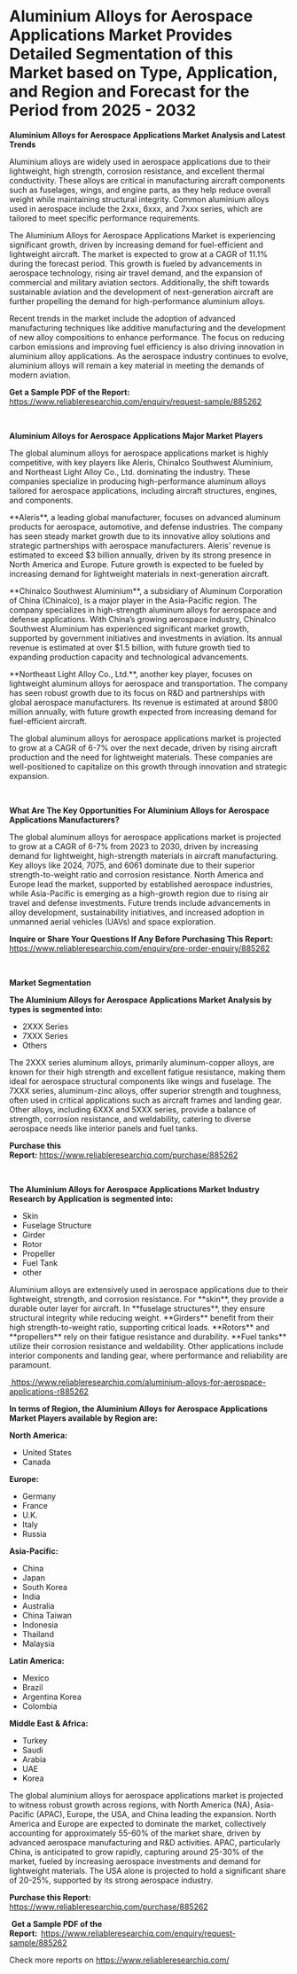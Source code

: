 <p><h1>Aluminium Alloys for Aerospace Applications Market Provides Detailed Segmentation of this Market based on Type, Application, and Region and Forecast for the Period from 2025 - 2032</h1></p><p><strong>Aluminium Alloys for Aerospace Applications Market Analysis and Latest Trends</strong></p>
<p><p>Aluminium alloys are widely used in aerospace applications due to their lightweight, high strength, corrosion resistance, and excellent thermal conductivity. These alloys are critical in manufacturing aircraft components such as fuselages, wings, and engine parts, as they help reduce overall weight while maintaining structural integrity. Common aluminium alloys used in aerospace include the 2xxx, 6xxx, and 7xxx series, which are tailored to meet specific performance requirements.</p><p>The Aluminium Alloys for Aerospace Applications Market is experiencing significant growth, driven by increasing demand for fuel-efficient and lightweight aircraft. The market is expected to grow at a CAGR of 11.1% during the forecast period. This growth is fueled by advancements in aerospace technology, rising air travel demand, and the expansion of commercial and military aviation sectors. Additionally, the shift towards sustainable aviation and the development of next-generation aircraft are further propelling the demand for high-performance aluminium alloys.</p><p>Recent trends in the market include the adoption of advanced manufacturing techniques like additive manufacturing and the development of new alloy compositions to enhance performance. The focus on reducing carbon emissions and improving fuel efficiency is also driving innovation in aluminium alloy applications. As the aerospace industry continues to evolve, aluminium alloys will remain a key material in meeting the demands of modern aviation.</p></p>
<p><strong>Get a Sample PDF of the Report:&nbsp;</strong> <a href="https://www.reliableresearchiq.com/enquiry/request-sample/885262?utm_campaign=1170&utm_medium=2&utm_source=Github&utm_content=ia&utm_term=22012025&utm_id=aluminium-alloys-for-aerospace-applications">https://www.reliableresearchiq.com/enquiry/request-sample/885262</a></p>
<p>&nbsp;</p>
<p><strong>Aluminium Alloys for Aerospace Applications Major Market Players</strong></p>
<p><p>The global aluminum alloys for aerospace applications market is highly competitive, with key players like Aleris, Chinalco Southwest Aluminium, and Northeast Light Alloy Co., Ltd. dominating the industry. These companies specialize in producing high-performance aluminum alloys tailored for aerospace applications, including aircraft structures, engines, and components.</p><p>**Aleris**, a leading global manufacturer, focuses on advanced aluminum products for aerospace, automotive, and defense industries. The company has seen steady market growth due to its innovative alloy solutions and strategic partnerships with aerospace manufacturers. Aleris’ revenue is estimated to exceed $3 billion annually, driven by its strong presence in North America and Europe. Future growth is expected to be fueled by increasing demand for lightweight materials in next-generation aircraft.</p><p>**Chinalco Southwest Aluminium**, a subsidiary of Aluminum Corporation of China (Chinalco), is a major player in the Asia-Pacific region. The company specializes in high-strength aluminum alloys for aerospace and defense applications. With China’s growing aerospace industry, Chinalco Southwest Aluminium has experienced significant market growth, supported by government initiatives and investments in aviation. Its annual revenue is estimated at over $1.5 billion, with future growth tied to expanding production capacity and technological advancements.</p><p>**Northeast Light Alloy Co., Ltd.**, another key player, focuses on lightweight aluminum alloys for aerospace and transportation. The company has seen robust growth due to its focus on R&D and partnerships with global aerospace manufacturers. Its revenue is estimated at around $800 million annually, with future growth expected from increasing demand for fuel-efficient aircraft.</p><p>The global aluminum alloys for aerospace applications market is projected to grow at a CAGR of 6-7% over the next decade, driven by rising aircraft production and the need for lightweight materials. These companies are well-positioned to capitalize on this growth through innovation and strategic expansion.</p></p>
<p>&nbsp;</p>
<p><strong>What Are The Key Opportunities For Aluminium Alloys for Aerospace Applications Manufacturers?</strong></p>
<p><p>The global aluminum alloys for aerospace applications market is projected to grow at a CAGR of 6-7% from 2023 to 2030, driven by increasing demand for lightweight, high-strength materials in aircraft manufacturing. Key alloys like 2024, 7075, and 6061 dominate due to their superior strength-to-weight ratio and corrosion resistance. North America and Europe lead the market, supported by established aerospace industries, while Asia-Pacific is emerging as a high-growth region due to rising air travel and defense investments. Future trends include advancements in alloy development, sustainability initiatives, and increased adoption in unmanned aerial vehicles (UAVs) and space exploration.</p></p>
<p><strong>Inquire or Share Your Questions If Any Before Purchasing This Report:</strong> <a href="https://www.reliableresearchiq.com/enquiry/pre-order-enquiry/885262?utm_campaign=1170&utm_medium=2&utm_source=Github&utm_content=ia&utm_term=22012025&utm_id=aluminium-alloys-for-aerospace-applications">https://www.reliableresearchiq.com/enquiry/pre-order-enquiry/885262</a></p>
<p>&nbsp;</p>
<p><strong>Market Segmentation</strong></p>
<p><strong>The Aluminium Alloys for Aerospace Applications Market Analysis by types is segmented into:</strong></p>
<p><ul><li>2XXX Series</li><li>7XXX Series</li><li>Others</li></ul></p>
<p><p>The 2XXX series aluminum alloys, primarily aluminum-copper alloys, are known for their high strength and excellent fatigue resistance, making them ideal for aerospace structural components like wings and fuselage. The 7XXX series, aluminum-zinc alloys, offer superior strength and toughness, often used in critical applications such as aircraft frames and landing gear. Other alloys, including 6XXX and 5XXX series, provide a balance of strength, corrosion resistance, and weldability, catering to diverse aerospace needs like interior panels and fuel tanks.</p></p>
<p><strong>Purchase this Report:&nbsp;</strong><a href="https://www.reliableresearchiq.com/purchase/885262?utm_campaign=1170&utm_medium=2&utm_source=Github&utm_content=ia&utm_term=22012025&utm_id=aluminium-alloys-for-aerospace-applications">https://www.reliableresearchiq.com/purchase/885262</a></p>
<p>&nbsp;</p>
<p><strong>The Aluminium Alloys for Aerospace Applications Market Industry Research by Application is segmented into:</strong></p>
<p><ul><li>Skin</li><li>Fuselage Structure</li><li>Girder</li><li>Rotor</li><li>Propeller</li><li>Fuel Tank</li><li>other</li></ul></p>
<p><p>Aluminium alloys are extensively used in aerospace applications due to their lightweight, strength, and corrosion resistance. For **skin**, they provide a durable outer layer for aircraft. In **fuselage structures**, they ensure structural integrity while reducing weight. **Girders** benefit from their high strength-to-weight ratio, supporting critical loads. **Rotors** and **propellers** rely on their fatigue resistance and durability. **Fuel tanks** utilize their corrosion resistance and weldability. Other applications include interior components and landing gear, where performance and reliability are paramount.</p></p>
<p><a href="https://www.reliableresearchiq.com/aluminium-alloys-for-aerospace-applications-r885262?utm_campaign=1170&utm_medium=2&utm_source=Github&utm_content=ia&utm_term=22012025&utm_id=aluminium-alloys-for-aerospace-applications">&nbsp;https://www.reliableresearchiq.com/aluminium-alloys-for-aerospace-applications-r885262</a></p>
<p><strong>In terms of Region, the Aluminium Alloys for Aerospace Applications Market Players available by Region are:</strong></p>
<p>
    <p> <strong> North America: </strong>
        <ul>
            <li>United States</li>
            <li>Canada</li>
        </ul>
        </p> 
    <p> <strong> Europe: </strong>
        <ul>
            <li>Germany</li>
            <li>France</li>
            <li>U.K.</li>
            <li>Italy</li>
            <li>Russia</li>
        </ul>
        </p> 
    <p> <strong> Asia-Pacific: </strong>
        <ul>
            <li>China</li>
            <li>Japan</li>
            <li>South Korea</li>
            <li>India</li>
            <li>Australia</li>
            <li>China Taiwan</li>
            <li>Indonesia</li>
            <li>Thailand</li>
            <li>Malaysia</li>
        </ul>
        </p> 
    <p> <strong> Latin America: </strong>
        <ul>
            <li>Mexico</li>
            <li>Brazil</li>
            <li>Argentina Korea</li>
            <li>Colombia</li>
        </ul>
        </p> 
    <p> <strong> Middle East & Africa: </strong>
        <ul>
            <li>Turkey</li>
            <li>Saudi</li>
            <li>Arabia</li>
            <li>UAE</li>
            <li>Korea</li>
        </ul>
    </p>
    </p>
<p><p>The global aluminium alloys for aerospace applications market is projected to witness robust growth across regions, with North America (NA), Asia-Pacific (APAC), Europe, the USA, and China leading the expansion. North America and Europe are expected to dominate the market, collectively accounting for approximately 55-60% of the market share, driven by advanced aerospace manufacturing and R&D activities. APAC, particularly China, is anticipated to grow rapidly, capturing around 25-30% of the market, fueled by increasing aerospace investments and demand for lightweight materials. The USA alone is projected to hold a significant share of 20-25%, supported by its strong aerospace industry.</p></p>
<p><strong>Purchase this Report: </strong><a href="https://www.reliableresearchiq.com/purchase/885262?utm_campaign=1170&utm_medium=2&utm_source=Github&utm_content=ia&utm_term=22012025&utm_id=aluminium-alloys-for-aerospace-applications">https://www.reliableresearchiq.com/purchase/885262</a></p>
<p>&nbsp;<strong>Get a Sample PDF of the Report:&nbsp;&nbsp;</strong><a href="https://www.reliableresearchiq.com/enquiry/request-sample/885262?utm_campaign=1170&utm_medium=2&utm_source=Github&utm_content=ia&utm_term=22012025&utm_id=aluminium-alloys-for-aerospace-applications">https://www.reliableresearchiq.com/enquiry/request-sample/885262</a></p>
<p><strong></strong></p>
<p>Check more reports on <a href="https://www.reliableresearchiq.com/?utm_campaign=1170&utm_medium=2&utm_source=Github&utm_content=ia&utm_term=22012025&utm_id=aluminium-alloys-for-aerospace-applications">https://www.reliableresearchiq.com/</a></p>